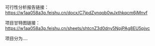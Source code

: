 可行性分析报告链接：https://w1aa058a3p.feishu.cn/docx/C7jpdZynqob0wJxthkqcm6jMnvf

项目甘特图链接：https://w1aa058a3p.feishu.cn/sheets/shtcnZ3d0dny5NpjPAg8EU5pjvc

项目分为....
